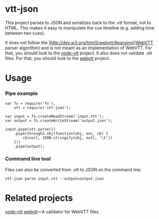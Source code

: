 vtt-json
========

This project parses to JSON and serializes back to the .vtt format, not to HTML. This makes it easy to manipulate the cue timeline (e.g. adding time between two cues).

It does not follow the [http://dev.w3.org/html5/webvtt/#parsing](WebVTT parser algorithm) and is not meant as an implementation of WebVTT. For that, you should look to the [node-vtt](https://www.npmjs.org/package/node-vtt) project. It also does not validate .vtt files. For that, you should look to the [webvtt](https://github.com/humphd/node-webvtt) project.

Usage
=====

### Pipe example

```
var fs = require('fs'),
    vtt = require('vtt-json');

var input = fs.createReadStream('input.vtt');
var output = fs.createWriteStream('output.json');

input.pipe(vtt.parse())
    .pipe(through2.obj(function(obj, enc, cb) {
        cb(null, JSON.stringify(obj, null, '\t'))
    }))
    .pipe(output);
```

### Command line tool

Files can also be converted from .vtt to JSON on the command line.

```
vtt-json parse input.vtt --output=output.json
```

Related projects
================
[node-vtt](https://www.npmjs.org/package/node-vtt)
[webvtt](https://github.com/humphd/node-webvtt)&mdash;A validator for WebVTT files.